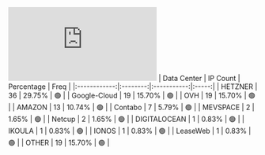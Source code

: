 ![Diagramm](https://github.com/obajay/StateSync-snapshots/blob/main/Projects/BandProtocol/1/README.md)
| Data Center | IP Count | Percentage | Freq |
|:------------:|:--------:|:-----------:|:-----:|
| HETZNER | 36 | 29.75% | 🟢 |
| Google-Cloud | 19 | 15.70% | 🟢 |
| OVH | 19 | 15.70% | 🟢 |
| AMAZON | 13 | 10.74% | 🟢 |
| Contabo | 7 | 5.79% | 🟢 |
| MEVSPACE | 2 | 1.65% | 🟢 |
| Netcup | 2 | 1.65% | 🟢 |
| DIGITALOCEAN | 1 | 0.83% | 🟢 |
| IKOULA | 1 | 0.83% | 🟢 |
| IONOS | 1 | 0.83% | 🟢 |
| LeaseWeb | 1 | 0.83% | 🟢 |
| OTHER | 19 | 15.70% | 🟢 |